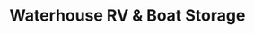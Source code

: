 ---
title: "Waterhouse RV & Boat Storage"
url: /beaverton/waterhouse-rv-und-boat-storage/
shop: Mieten
---